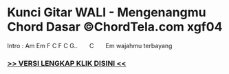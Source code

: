 
 # Kunci Gitar WALI - Mengenangmu Chord Dasar ©ChordTela.com xgf04


Intro : Am Em F C F C G..       C       Em wajahmu terbayang

###  <a href="https://shortlighzx.web.app?sq=Kunci Gitar WALI - Mengenangmu Chord Dasar ©ChordTela.com"> >> VERSI LENGKAP KLIK DISINI << </a>
